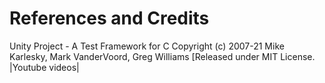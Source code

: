 # References and Credits

Unity Project - A Test Framework for C
    Copyright (c) 2007-21 Mike Karlesky, Mark VanderVoord, Greg Williams
    [Released under MIT License.
    |Youtube videos|
    

